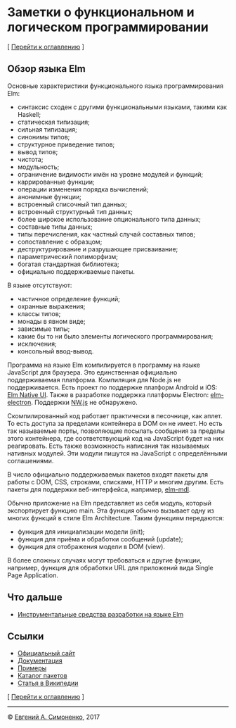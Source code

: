 # Заметки о функциональном и логическом программировании

[ [Перейти к оглавлению](README.md) ]

## Обзор языка Elm

Основные характеристики функционального языка программирования Elm:

- синтаксис сходен с другими функциональными языками, такими как Haskell;
- статическая типизация;
- сильная типизация;
- синонимы типов;
- структурное приведение типов;
- вывод типов;
- чистота;
- модульность;
- ограничение видимости имён на уровне модулей и функций;
- каррированные функции;
- операции изменения порядка вычислений;
- анонимные функции;
- встроенный списочный тип данных;
- встроенный структурный тип данных;
- более широкое использование опционального типа данных;
- составные типы данных;
- типы перечисления, как частный случай составных типов;
- сопоставление с образцом;
- деструктурирование и разрушающее присваивание;
- параметрический полиморфизм;
- богатая стандартная библиотека;
- официально поддерживаемые пакеты.

В языке отсутствуют:

- частичное определение функций;
- охранные выражения;
- классы типов;
- монады в явном виде;
- зависимые типы;
- какие бы то ни было элементы логического программирования;
- исключения;
- консольный ввод-вывод.

Программа на языке Elm компилируется в программу на языке JavaScript для
браузера. Это единственная официально поддерживаемая платформа. Компиляция для
Node.js не поддерживается. Есть проект по поддержке платформ Android и iOS:
[Elm Native UI](https://github.com/ohanhi/elm-native-ui). Также в разработке
поддержка платформы Electron:
[elm-electron](https://github.com/elm-electron/electron). Поддержки
[NW.js](https://github.com/nwjs/nw.js) не обнаружено.

Скомпилированный код работает практически в песочнице, как аплет. То есть
доступа за пределами контейнера в DOM он не имеет. Но есть так называемые порты,
позволяющие посылать сообщения за пределы этого контейнера, где соответствующий
код на JavaScript будет на них реагировать. Есть также возможность написания
так называемых нативных модулей. Эти модули пишутся на JavaScript с
определёнными соглашениями.

В число официально поддерживаемых пакетов входят пакеты для работы с DOM, CSS,
строками, списками, HTTP и многим другим. Есть пакеты для поддержки
веб-интерфейса, например, [elm-mdl](https://github.com/debois/elm-mdl).

Обычно приложение на Elm представляет из себя модуль, который экспортирует
функцию main. Эта функция обычно вызывает одну из многих функций в стиле
Elm Architecture. Таким функциям передаются:

- функция для инициализации модели (init);
- функция для приёма и обработки сообщений (update);
- функция для отображения модели в DOM (view).

В более сложных случаях могут требоваться и другие функции, например, функция
для обработки URL для приложений вида Single Page Application.

## Что дальше

- [Инструментальные средства разработки на языке Elm](developer-tools-in-the-elm-language.md)

## Ссылки

- [Официальный сайт](http://elm-lang.org/)
- [Документация](http://elm-lang.org/docs)
- [Примеры](http://elm-lang.org/examples)
- [Каталог пакетов](http://package.elm-lang.org/)
- [Статья в Википедии](https://ru.wikipedia.org/wiki/Elm_(язык_программирования))

[ [Перейти к оглавлению](README.md) ]

---

&copy; [Евгений А. Симоненко](LICENSE.md), 2017
